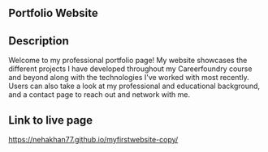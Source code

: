 ## Portfolio Website


## Description

Welcome to my professional portfolio page! My website showcases the different projects I have developed throughout my Careerfoundry course and beyond along with the technologies I've worked with most recently.
Users can also take a look at my professional and educational background, and a contact page to reach out and network with me.


## Link to live page

https://nehakhan77.github.io/myfirstwebsite-copy/

